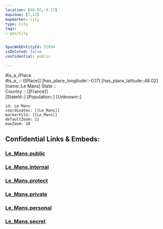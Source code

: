 ```yaml
---
location: [48.02,-0.17] 
mapzoom: [7,12] 
mapmarker: city 
type: City
tags:
- geo/City


SpocWebEntityId: 31894
isDeleted: false
confidential: public

---
```

#is_a_/Place  
#is_a_ :: [[Place]] 
[has_place_longitude::-0.17] 
[has_place_latitude::48.02] 
[name::Le Mans] 
State ::  
Country :: [[France]]  
[StateId::] 
[Population::] 
[Unknown::] 


```leaflet
id: Le Mans
coordinates: [[Le_Mans]] 
markerFile: [[Le_Mans]] 
defaultZoom: 11 
maxZoom: 18
```


## Confidential Links & Embeds: 

### [Le_Mans.public](/_public/\Earth\Continent\Europe\Europe~West\France\regions~France\Pays_de_la_Loire\departments~Pays_de_la_Loire\Sarthe\communes~Sarthe\La_Flèche\cities~LaFlècheLe_Mans.public.md) 

### [Le_Mans.internal](/_internal/\Earth\Continent\Europe\Europe~West\France\regions~France\Pays_de_la_Loire\departments~Pays_de_la_Loire\Sarthe\communes~Sarthe\La_Flèche\cities~LaFlècheLe_Mans.internal.md) 

### [Le_Mans.protect](/_protect/\Earth\Continent\Europe\Europe~West\France\regions~France\Pays_de_la_Loire\departments~Pays_de_la_Loire\Sarthe\communes~Sarthe\La_Flèche\cities~LaFlècheLe_Mans.protect.md) 

### [Le_Mans.private](/_private/\Earth\Continent\Europe\Europe~West\France\regions~France\Pays_de_la_Loire\departments~Pays_de_la_Loire\Sarthe\communes~Sarthe\La_Flèche\cities~LaFlècheLe_Mans.private.md) 

### [Le_Mans.personal](/_personal/\Earth\Continent\Europe\Europe~West\France\regions~France\Pays_de_la_Loire\departments~Pays_de_la_Loire\Sarthe\communes~Sarthe\La_Flèche\cities~LaFlècheLe_Mans.personal.md) 

### [Le_Mans.secret](/_secret/\Earth\Continent\Europe\Europe~West\France\regions~France\Pays_de_la_Loire\departments~Pays_de_la_Loire\Sarthe\communes~Sarthe\La_Flèche\cities~LaFlècheLe_Mans.secret.md)

